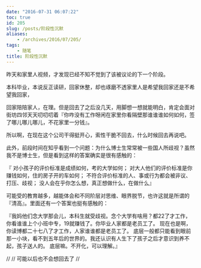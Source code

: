 ```yaml
---
date: "2016-07-31 06:07:22"
toc: true
id: 205
slug: /posts/阶段性沉默
aliases:
    - /archives/2016/07/205/
tags:
    - 随笔
title: 阶段性沉默
---
```



昨天和家里人视频，才发现已经不知不觉到了该被议论的下一个阶段。

本科毕业，本说反正读研，回家休整，却也琢磨不透家里人是希望我回家还是不希望我回家，

回家陪陪家人，在理。但是回去了之后没几天，用脚想一想就能明白，肯定会面对街坊四邻天天叨叨叨着『你咋没有工作呀闲在家里你看隔壁那谁谁谁如何如何，签了哪儿哪儿哪儿，不花家里一分钱』。

所以啊，在现在这个公司干得挺开心，索性干脆不回去，什么时候回去再说吧。

此外，前段时间在知乎看到一个问题：为什么博士生常常被一些国人所歧视？虽然我不是博士生，但是看到这样的答案确实是很有感触的：

『 对小孩子的评价标准是成绩如何，考的大学如何；
 对大人他们的评价标准是你赚钱如何，住的房子开的车如何；
 不符合评价标准的人、事或行为都会被非议、打压、歧视；
 没人会在乎你怎么想，真正想做什么，在做什么』

可能受的教育越多，越能体会和不同阶层对思维、眼界脱节，也许这就是所谓的『清高』。里面还有一个答案也挺有感触的：

『我妈他们念大学那会儿，本科生就受歧视。念个大学有啥用？都22了才工作，你看谁谁上个小班中专，19就赚钱了。你毕业人家都是老员工了。 现在也是啊，你读博都二十七八了才工作，人家谁谁都是老员工了。 底层一般都只能看到眼前那一小块，看不到五年后的世界的。我还认识有人生下了孩子之后才意识到养不起，孩子送人的。 底层嘛。不开化，可以理解。』

//
// 可能以后也不会想回去了
// 